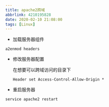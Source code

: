 ```yaml
---
title: apache2跨域
abbrlink: 4210195828
date: 2020-02-10 21:08:00
tags: [Linux]
---
```

- 加载服务器组件
```
a2enmod headers
```
- 修改服务器配置

    在想要可以跨域访问的目录下
    ```
    Header set Access-Control-Allow-Origin *
    ```
- 重启服务器

```
service apache2 restart
```
